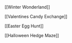 [[Winter Wonderland]]

[[Valentines Candy Exchange]]

[[Easter Egg Hunt]]

[[Halloween Hedge Maze]]

